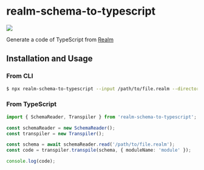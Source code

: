 # realm-schema-to-typescript
![](https://github.com/odanado/realm-schema-to-typescript/workflows/Node%20CI/badge.svg)

Generate a code of TypeScript from [Realm](https://realm.io/) 

## Installation and Usage

### From CLI
```bash
$ npx realm-schema-to-typescript --input /path/to/file.realm --directory generated --moduleName module
```

### From TypeScript
```ts
import { SchemaReader, Transpiler } from 'realm-schema-to-typescript';

const schemaReader = new SchemaReader();
const transpiler = new Transpiler();

const schema = await schemaReader.read('/path/to/file.realm');
const code = transpiler.transpile(schema, { moduleName: 'module' });

console.log(code);
```
